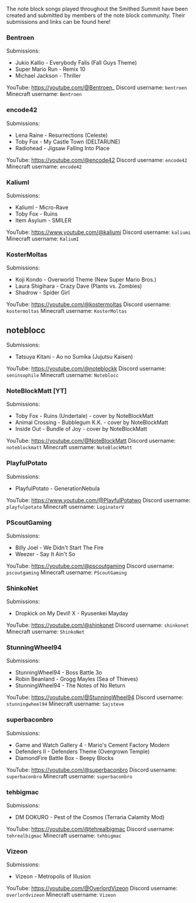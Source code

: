 The note block songs played throughout the Smithed Summit have been created and submitted by members of the note block community. Their submissions and links can be found here!

### Bentroen
Submissions:
- Jukio Kallio - Everybody Falls (Fall Guys Theme)
- Super Mario Run - Remix 10
- Michael Jackson - Thriller

YouTube: https://youtube.com/@Bentroen_
Discord username: `bentroen`
Minecraft username: `Bentroen`

### encode42
Submissions:
- Lena Raine - Resurrections (Celeste)
- Toby Fox - My Castle Town (DELTARUNE)
- Radiohead - Jigsaw Falling Into Place

YouTube: https://youtube.com/@encode42
Discord username: `encode42`
Minecraft username: `encode42`

### KaliumI
Submissions:
- KaliumI - Micro-Rave
- Toby Fox - Ruins
- Item Asylum - SMILER

YouTube: https://www.youtube.com/@kaliumi
Discord username: `kaliumi`
Minecraft username: `KaliumI`

### KosterMoltas
Submissions:
- Koji Kondo - Overworld Theme (New Super Mario Bros.)
- Laura Shigihara - Crazy Dave (Plants vs. Zombies)
- Shadrow - Spider Girl

YouTube: https://youtube.com/@kostermoltas
Discord username: `kostermoltas`
Minecraft username: `KosterMoltas`

## noteblocc
Submissions:
- Tatsuya Kitani - Ao no Sumika (Jujutsu Kaisen)

YouTube: https://youtube.com/@noteblockk
Discord username: `seninsophile`
Minecraft username: `Noteblocc`

### NoteBlockMatt [YT]
Submissions:
- Toby Fox - Ruins (Undertale) - cover by NoteBlockMatt
- Animal Crossing - Bubblegum K.K. - cover by NoteBlockMatt
- Inside Out - Bundle of Joy - cover by NoteBlockMatt

YouTube: https://youtube.com/@NoteBlockMatt
Discord username: `noteblockmatt`
Minecraft username: `NoteBlockMatt`

### PlayfulPotato
Submissions:
- PlayfulPotato - GenerationNebula

YouTube: https://www.youtube.com/@PlayfulPotatwo
Discord username: `playfulpotato`
Minecraft username: `LoginatorV`

### PScoutGaming
Submissions:
- Billy Joel - We Didn't Start The Fire
- Weezer - Say It Ain't So

YouTube: https://youtube.com/@pscoutgaming
Discord username: `pscoutgaming`
Minecraft username: `PScoutGaming`

### ShinkoNet
Submissions:
- Dropkick on My Devil! X - Ryusenkei Mayday

YouTube: https://youtube.com/@shinkonet
Discord username: `shinkonet`
Minecraft username: `ShinkoNet`

### StunningWheel94
Submissions:
- StunningWheel94 - Boss Battle 3o
- Robin Beanland - Grogg Mayles (Sea of Thieves)
- StunningWheel94 - The Notes of No Return

YouTube: https://youtube.com/@StunningWheel94
Discord username: `stunningwheel94`
Minecraft username: `Sajsteve`

### superbaconbro
Submissions:
- Game and Watch Gallery 4 - Mario's Cement Factory Modern
- Defenders II - Defenders Theme (Overgrown Temple)
- DiamondFire Battle Box - Beepy Blocks

YouTube: https://youtube.com/@superbaconbro
Discord username: `superbaconbro`
Minecraft username: `superbaconbro`

### tehbigmac
Submissions:
- DM DOKURO - Pest of the Cosmos (Terraria Calamity Mod)

YouTube: https://youtube.com/@tehrealbigmac
Discord username: `tehrealbigmac`
Minecraft username: `tehbigmac`

### Vizeon
Submissions:
- Vizeon - Metropolis of Illusion

YouTube: https://youtube.com/@OverlordVizeon
Discord username: `overlordvizeon`
Minecraft username: `Vizeon`
